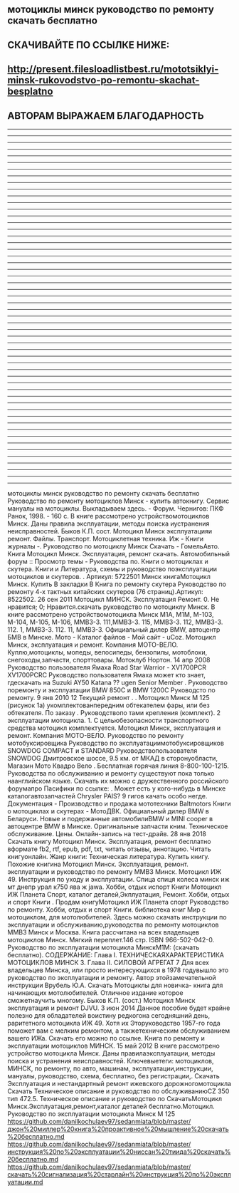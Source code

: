 мотоциклы минск руководство по ремонту скачать бесплатно
--------------------------------------------------
СКАЧИВАЙТЕ ПО ССЫЛКЕ НИЖЕ:
--------------------------------------------------
http://present.filesloadlistbest.ru/mototsiklyi-minsk-rukovodstvo-po-remontu-skachat-besplatno
--------------------------------------------------
АВТОРАМ ВЫРАЖАЕМ БЛАГОДАРНОСТЬ
--------------------------------------------------
--------------------------------------------------
--------------------------------------------------
--------------------------------------------------
--------------------------------------------------
--------------------------------------------------
--------------------------------------------------
--------------------------------------------------
--------------------------------------------------
--------------------------------------------------
--------------------------------------------------
--------------------------------------------------
--------------------------------------------------
--------------------------------------------------
--------------------------------------------------
--------------------------------------------------
--------------------------------------------------
--------------------------------------------------
--------------------------------------------------
--------------------------------------------------
--------------------------------------------------
--------------------------------------------------
--------------------------------------------------
--------------------------------------------------
--------------------------------------------------
--------------------------------------------------
--------------------------------------------------
--------------------------------------------------
--------------------------------------------------
--------------------------------------------------
--------------------------------------------------
--------------------------------------------------
--------------------------------------------------
--------------------------------------------------
--------------------------------------------------
--------------------------------------------------
--------------------------------------------------
--------------------------------------------------
--------------------------------------------------
--------------------------------------------------
--------------------------------------------------
--------------------------------------------------
--------------------------------------------------
--------------------------------------------------
--------------------------------------------------
--------------------------------------------------
--------------------------------------------------
--------------------------------------------------
--------------------------------------------------
--------------------------------------------------
--------------------------------------------------
--------------------------------------------------
--------------------------------------------------
--------------------------------------------------
--------------------------------------------------
мотоциклы минск руководство по ремонту скачать бесплатно Руководство по ремонту мотоциклов Минск - купить автокнигу. Сервис мануалы на мотоциклы. Выкладываем здесь. - Форум. Чернигов: ПКФ Ранок, 1998. - 160 с. В книге рассмотрено устройствомотоциклов Минск. Даны правила эксплуатации, методы поиска иустранения неисправностей. Быков К.П. сост. Мотоцикл Минск эксплуатацияи ремонт. Файлы. Транспорт. Мотоциклетная техника. Иж - Книги  журналы -. Руководство по мотоциклу Минск  Скачать - ГомельАвто. Книга Мотоцикл Минск. Эксплуатация, ремонт скачать. Автомобильный форум  :: Просмотр темы - Руководства по. Книги о мотоциклах и скутера. Книги и Литература, схемы и руководство поэксплуатации мотоциклов и скутеров. . Артикул: 5722501 Минск книгаМотоцикл Минск. Купить В закладки В  Книга по ремонту скутера Руководство по ремонту 4-х тактных китайских скутеров (76 страниц).Артикул: 8522502. 26 сен 2011  Мотоцикл МИНСК. Эксплуатация Ремонт. 0. Не нравится; 0; Нравится.скачать руководство по мотоциклу Минск. В книге рассмотрено устройствомотоцикла Минск М1А, М1М, М-103, М-104, М-105, М-106, ММВЗ-3. 111,ММВЗ-3. 115, ММВЗ-3. 112, ММВЗ-3. 112. 1, ММВЗ-3. 112. 11, ММВЗ-3.
Официальный дилер BMW, автоцентр БМВ в Минске. Мото - Каталог файлов - Мой сайт - uCoz. Мотоцикл Минск, эксплуатация и ремонт. Компания МОТО-ВЕЛО. Куплю,мотоциклы, мопеды, велосипеды, бензопилы, мотоблоки, снегоходы,запчасти, спорттовары. Мотоклуб Нортон. 14 апр 2008  Руководство пользователя Ямаха Road Star Warrior - XV1700PCR XV1700PCRC Руководство пользователя Ямаха  может кто знает, гдескачать на Suzuki AY50 Katana ?? ugen Senior Member . Руководство поремонту и эксплуатации BMW 850C и BMW 1200C Руководсто по ремонту. 9 янв 2010  12 Текущий ремонт . . Мотоцикл Минск М 125 (рисунок 1а) укомплектованпередним обтекателем фары, или без обтекателя. По заказу . Руководствопо тами крепления (комплект). 2 эксплуатации мотоцикла. 1. С цельюбезопасности транспортного средства мотоцикл комплектуется. Мотоцикл Минск, эксплуатация и ремонт. Компания МОТО-ВЕЛО. Руководство по ремонту мотобуксировщика  Руководство по эксплуатациимотобуксировщиков SNOWDOG COMPACT и STANDARD  Руководствопользователя SNOWDOG  Дмитровское шоссе, 9.5 км. от МКАД в сторонуобласти, Магазин Мото Квадро Вело . Бесплатная горячая линия 8-800-100-1215. Руководства по обслуживанию и ремонту существуют пока только наанглийском языке. Скачать их можно с дружественного российского форумапро Пасифики по ссылке: . Может есть у кого-нибудь в Минске каталогавтозапчастей Сhrysler PAIS? 9 гигов качать особо негде. Документация - Производство и продажа мототехники Baltmotors
Книги о мотоциклах и скутерах - МотоДВК. Официальный дилер BMW в Беларуси. Новые и подержанные автомобилиBMW и MINI cooper в автоцентре BMW в Минске. Оригинальные запчасти кним. Техническое обслуживание. Цены. Онлайн-запись на тест-драйв. 28 янв 2018  Скачать книгу Мотоцикл Минск. Эксплуатация, ремонт бесплатно вформате fb2, rtf, epub, pdf, txt, читать отзывы, аннотацию. Читать книгуонлайн. Жанр книги: Техническая литература. Купить книгу. Похожие книгина Мотоцикл Минск. Эксплуатация, ремонт. эксплуатации и руководство по ремонту ММВЗ Минск. Мотоцикл ИЖ 49. Инструкция по уходу и эксплуатации. Спица спиця колеса минск иж мт днепр урал к750 ява ж jawa. Хобби, отдых испорт  Книги   Мотоцикл ИЖ Планета Спорт, каталог деталей,Экплуатация, Ремонт. Хобби, отдых и спорт  Книги  . Продам книгуМотоцикл ИЖ Планета спорт Руководство по ремонту. Хобби, отдых и спорт Книги. библиотека книг Мир с мотоциклом, для мотолюбителей. Здесь можно скачать инструкции по эксплуатации и обслуживанию,руководства по ремонту мотоциклов ММВЗ Минск и Москва. Книга рассчитана на всех владельцев мотоциклов Минск. Мягкий переплет.146 стр. ISBN 966-502-042-0. Руководство по эксплуатации мотоцикла МинскМ1М: (скачать бесплатно). СОДЕРЖАНИЕ: Глава I. ТЕХНИЧЕСКАЯХАРАКТЕРИСТИКА МОТОЦИКЛОВ МИНСК 3. Глава II. СИЛОВОЙ АГРЕГАТ 7
Для всех владельцев Минска, или просто интересующихся в 1978 годувышло это руководство по эксплуатации и ремонту. Автор этойзамечательной инструкции Врубель Ю.А.  Скачать Мотоциклы для новичка- книга для начинающих мотолюбителей. Отличное издание которое сможетнаучить многому. Быков К.П. (сост.) Мотоцикл Минск эксплуатация и ремонт DJVU. 3 июн 2014  Данное пособие будет крайне полезно для обладателей воистину редкогона сегодняшний день, раритетного мотоцикла ИЖ 49. Хотя их  Эторуководство 1957-го года поможет вам с мелким ремонтом, а такжетехническим обслуживанием вашего ИЖа.  Скачать его можно по ссылке. Книга по ремонту и эксплуатации мотоциклов МИНСК. 15 май 2012  В книге рассмотрено устройство мотоцикла Минск. Даны правилаэксплуатации, методы поиска и устранения неисправностей.  Ключевыетеги: мотоциклов, МИНСК, по ремонту, по авто, машинам, эксплуатации,инструкции, мануалы, руководство, схема, бесплатно, без регистрации,. Скачать Эксплуатация и нестандартный ремонт ижевского дорожногомотоцикла  Скачать Техническое описание и руководство по обслуживаниюCZ 350 тип 472.5. Техническое описание и руководство по  СкачатьМотоцикл Минск.Эксплуатация,ремонт,каталог деталей бесплатно.Мотоцикл. Руководство по эксплуатации мотоцикла Минск М 125
https://github.com/danilkochulaev97/sedanmiata/blob/master/джон%20миллер%20книга%20проактивное%20мышление%20скачать%20бесплатно.md
https://github.com/danilkochulaev97/sedanmiata/blob/master/инструкция%20по%20эксплуатации%20ниссан%20тиида%20скачать%20бесплатно.md
https://github.com/danilkochulaev97/sedanmiata/blob/master/скачать%20сигнализация%20старлайн%20инструкция%20по%20эксплуатации.md